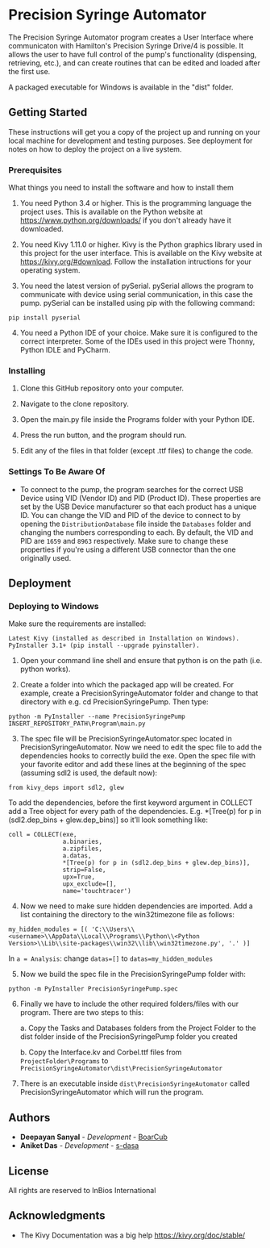 # Precision Syringe Automator

The Precision Syringe Automator program creates a User Interface where communicaton with Hamilton's Precision Syringe Drive/4 is possible.
It allows the user to have full control of the pump's functionality (dispensing, retrieving, etc.), and can create routines that can be 
edited and loaded after the first use.

A packaged executable for Windows is available in the "dist" folder.

## Getting Started

These instructions will get you a copy of the project up and running on your local machine for development and testing purposes. See deployment for notes on how to deploy the project on a live system.

### Prerequisites

What things you need to install the software and how to install them

1. You need Python 3.4 or higher. This is the programming language the project uses. This is available on the Python website at https://www.python.org/downloads/ if you don't already have it downloaded.

2. You need Kivy 1.11.0 or higher. Kivy is the Python graphics library used in this project for the user interface. This is available on the Kivy website at https://kivy.org/#download. Follow the installation intructions for your operating system.

3. You need the latest version of pySerial. pySerial allows the program to communicate with device using serial communication, in this case the pump. pySerial can be installed using pip with the following command:
```
pip install pyserial
```
4. You need a Python IDE of your choice. Make sure it is configured to the correct interpreter. Some of the IDEs used in this project were Thonny, Python IDLE and PyCharm.

### Installing

1. Clone this GitHub repository onto your computer.

2. Navigate to the clone repository.

3. Open the main.py file inside the Programs folder with your Python IDE.

4. Press the run button, and the program should run.

5. Edit any of the files in that folder (except .ttf files) to change the code.

### Settings To Be Aware Of

* To connect to the pump, the program searches for the correct USB Device using VID (Vendor ID) and PID (Product ID). These properties are set by the USB Device manufacturer so that each product has a unique ID. You can change the VID and PID of the device to connect to by opening the ```DistributionDatabase``` file inside the ```Databases``` folder and changing the numbers corresponding to each. By default, the VID and PID are ```1659``` and ```8963``` respectively. Make sure to change these properties if you're using a different USB connector than the one originally used.

## Deployment

### Deploying to Windows

Make sure the requirements are installed:
```
Latest Kivy (installed as described in Installation on Windows).
PyInstaller 3.1+ (pip install --upgrade pyinstaller).
```

1. Open your command line shell and ensure that python is on the path (i.e. python works).

2. Create a folder into which the packaged app will be created. For example, create a PrecisionSyringeAutomator folder and change to that directory with e.g. cd PrecisionSyringePump. Then type:
```
python -m PyInstaller --name PrecisionSyringePump INSERT_REPOSITORY_PATH\Program\main.py
```

3. The spec file will be PrecisionSyringeAutomator.spec located in PrecisionSyringeAutomator. Now we need to edit the spec file to add the dependencies hooks to correctly build the exe. Open the spec file with your favorite editor and add these lines at the beginning of the spec (assuming sdl2 is used, the default now):
```
from kivy_deps import sdl2, glew
```

To add the dependencies, before the first keyword argument in COLLECT add a Tree object for every path of the dependencies. E.g. *[Tree(p) for p in (sdl2.dep_bins + glew.dep_bins)] so it’ll look something like:
```
coll = COLLECT(exe,
               a.binaries,
               a.zipfiles,
               a.datas,
               *[Tree(p) for p in (sdl2.dep_bins + glew.dep_bins)],
               strip=False,
               upx=True,
               upx_exclude=[],
               name='touchtracer')
```

4. Now we need to make sure hidden dependencies are imported. Add a list containing the directory to the win32timezone file as follows:
```
my_hidden_modules = [( 'C:\\Users\\<username>\\AppData\\Local\\Programs\\Python\\<Python Version>\\Lib\\site-packages\\win32\\lib\\win32timezone.py', '.' )]
```

In ```a = Analysis```: change ```datas=[]``` to ```datas=my_hidden_modules```

5. Now we build the spec file in the PrecisionSyringePump folder with:
```
python -m PyInstaller PrecisionSyringePump.spec
```

6. Finally we have to include the other required folders/files with our program. There are two steps to this:

    a. Copy the Tasks and Databases folders from the Project Folder to the dist folder inside of the PrecisionSyringePump folder you    created
  
    b. Copy the Interface.kv and Corbel.ttf files from ```ProjectFolder\Programs``` to ```PrecisionSyringeAutomator\dist\PrecisionSyringeAutomator```
 
7. There is an executable inside ```dist\PrecisionSyringeAutomator``` called PrecisionSyringeAutomator which will run the program.

## Authors

* **Deepayan Sanyal** - *Development* - [BoarCub](https://github.com/BoarCub)
* **Aniket Das** - *Development* - [s-dasa](https://github.com/s-dasa)

## License

All rights are reserved to InBios International

## Acknowledgments

* The Kivy Documentation was a big help https://kivy.org/doc/stable/
